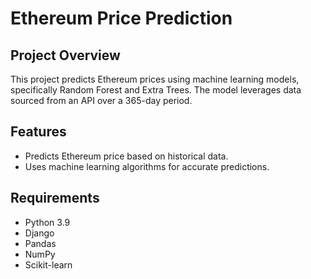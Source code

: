 # Ethereum Price Prediction

## Project Overview
This project predicts Ethereum prices using machine learning models, specifically Random Forest and Extra Trees. The model leverages data sourced from an API over a 365-day period.

## Features
- Predicts Ethereum price based on historical data.
- Uses machine learning algorithms for accurate predictions.

## Requirements
- Python 3.9
- Django
- Pandas
- NumPy
- Scikit-learn

